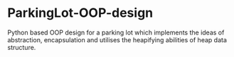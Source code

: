 # ParkingLot-OOP-design
Python based OOP design for a parking lot which implements the ideas of abstraction, encapsulation and utilises the heapifying abilities of heap data structure.

